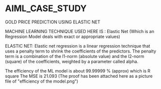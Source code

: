 # AIML_CASE_STUDY
GOLD PRICE PREDICTION USING ELASTIC NET

MACHINE LEARNING TECHNIQUE USED HERE IS : Elastic Net (Which is an Regression Model deals with exact or appropriate values)

ELASTIC NET:
Elastic net regression is a linear regression technique that uses a penalty term to shrink the coefficients of the predictors. 
The penalty term is a combination of the l1-norm (absolute value) and the l2-norm (square) of the coefficients, weighted by a parameter called alpha.

The efficiency of the ML model is about 99.99999 % (approx) which is R square
The MSE is 21.093
(The proof has been attached here as a picture file of "efficiency of the model.png")

